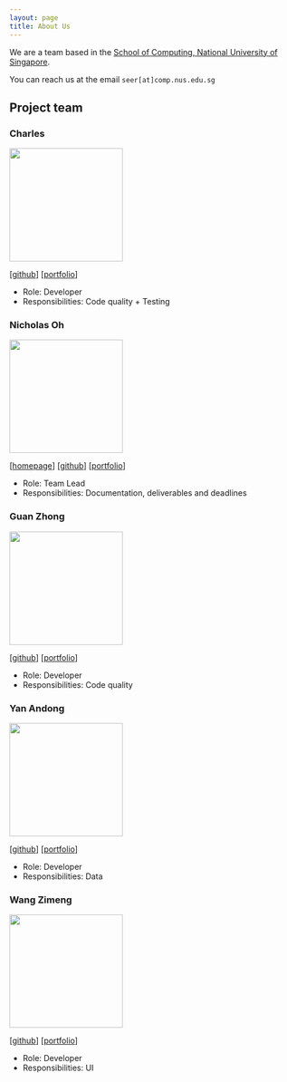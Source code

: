 ```yaml
---
layout: page
title: About Us
---
```


We are a team based in the [School of Computing, National University of Singapore](https://www.comp.nus.edu.sg).

You can reach us at the email `seer[at]comp.nus.edu.sg`

## Project team

### Charles

<img src="images/charlesl12.png" width="200px">

[[github](https://github.com/charlesl12)]
[[portfolio](team/charlesl12.md)]

* Role: Developer
* Responsibilities: Code quality + Testing

### Nicholas Oh

<img src="images/nicholasohjj.png" width="200px">

[[homepage](http://www.comp.nus.edu.sg/~nohjj)]
[[github](https://github.com/nicholasohjj)]
[[portfolio](team/nicholasohjj.md)]

* Role: Team Lead
* Responsibilities: Documentation, deliverables and deadlines

### Guan Zhong

<img src="images/gztan23.png" width="200px">

[[github](https://github.com/gztan23)]
[[portfolio](team/gztan23.md)]

* Role: Developer
* Responsibilities: Code quality

### Yan Andong

<img src="images/andong0909.png" width="200px">

[[github](http://github.com/andong0909)] [[portfolio](team/andong.md)]

* Role: Developer
* Responsibilities: Data

### Wang Zimeng

<img src="images/jiangsuwangjing.png" width="200px">

[[github](http://github.com/jiangsuwangjing)]
[[portfolio](team/jiangsuwangjing.md)]

* Role: Developer
* Responsibilities: UI
